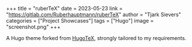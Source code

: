 +++
title = "ruberTeX"
date = 2023-05-23
link = "https://gitlab.com/Ruberhauptmann/ruberTeX"
author = "Tjark Sievers"
categories = ["Project Showcases"]
tags = ["Hugo"]
image = "screenshot.png"
+++

A Hugo theme forked from [HugoTeX](https://github.com/kaisugi/HugoTeX), strongly tailored to my requirements.
